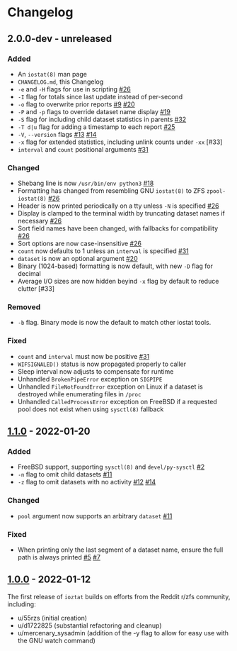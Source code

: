# Changelog

## 2.0.0-dev - unreleased

### Added

- An `iostat(8)` man page
- `CHANGELOG.md`, this Changelog
- `-e` and `-H` flags for use in scripting [#26]
- `-I` flag for totals since last update instead of per-second
- `-o` flag to overwrite prior reports [#9] [#20]
- `-P` and `-p` flags to override dataset name display [#19]
- `-S` flag for including child dataset statistics in parents [#32]
- `-T d|u` flag for adding a timestamp to each report [#25]
- `-V`, `--version` flags [#13] [#14]
- `-x` flag for extended statistics, including unlink counts under `-xx` [#33]
- `interval` and `count` positional arguments [#31]

### Changed

- Shebang line is now `/usr/bin/env python3` [#18]
- Formatting has changed from resembling GNU `iostat(8)` to ZFS `zpool-iostat(8)` [#26]
- Header is now printed periodically on a tty unless `-N` is specified [#26]
- Display is clamped to the terminal width by truncating dataset names if necessary [#26]
- Sort field names have been changed, with fallbacks for compatibility [#26]
- Sort options are now case-insensitive [#26]
- `count` now defaults to 1 unless an `interval` is specified [#31]
- `dataset` is now an optional argument [#20]
- Binary (1024-based) formatting is now default, with new `-D` flag for decimal
- Average I/O sizes are now hidden beyind `-x` flag by default to reduce clutter [#33]

### Removed

- `-b` flag. Binary mode is now the default to match other iostat tools.

### Fixed

- `count` and `interval` must now be positive [#31]
- `WIFSIGNALED()` status is now propagated properly to caller
- Sleep interval now adjusts to compensate for runtime
- Unhandled `BrokenPipeError` exception on `SIGPIPE`
- Unhandled `FileNotFoundError` exception on Linux if a dataset is destroyed while enumerating files in `/proc`
- Unhandled `CalledProcessError` exception on FreeBSD if a requested pool does not exist when using `sysctl(8)` fallback

## [1.1.0] - 2022-01-20

### Added

- FreeBSD support, supporting `sysctl(8)` and `devel/py-sysctl` [#2]
- `-n` flag to omit child datasets [#11]
- `-z` flag to omit datasets with no activity [#12] [#14]

### Changed

- `pool` argument now supports an arbitrary `dataset` [#11]

### Fixed

- When printing only the last segment of a dataset name, ensure the full path is always printed [#5] [#7]

## [1.0.0] - 2022-01-12

The first release of `ioztat` builds on efforts from the Reddit r/zfs community, including:

- u/55rzs (initial creation)
- u/d1722825 (substantial refactoring and cleanup)
- u/mercenary_sysadmin (addition of the -y flag to allow for easy use with the GNU watch command)

[1.1.0]: https://github.com/jimsalterjrs/ioztat/releases/tag/v1.1.0
[1.0.0]: https://github.com/jimsalterjrs/ioztat/releases/tag/v1.0.0
[#2]: https://github.com/jimsalterjrs/ioztat/pull/2
[#5]: https://github.com/jimsalterjrs/ioztat/issues/5
[#7]: https://github.com/jimsalterjrs/ioztat/pull/7
[#9]: https://github.com/jimsalterjrs/ioztat/pull/9
[#11]: https://github.com/jimsalterjrs/ioztat/pull/11
[#12]: https://github.com/jimsalterjrs/ioztat/issues/12
[#13]: https://github.com/jimsalterjrs/ioztat/issues/13
[#14]: https://github.com/jimsalterjrs/ioztat/pull/14
[#18]: https://github.com/jimsalterjrs/ioztat/issues/18
[#19]: https://github.com/jimsalterjrs/ioztat/pull/19
[#20]: https://github.com/jimsalterjrs/ioztat/pull/20
[#25]: https://github.com/jimsalterjrs/ioztat/pull/25
[#26]: https://github.com/jimsalterjrs/ioztat/pull/26
[#31]: https://github.com/jimsalterjrs/ioztat/pull/31
[#32]: https://github.com/jimsalterjrs/ioztat/pull/32
